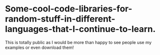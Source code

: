 Some-cool-code-libraries-for-random-stuff-in-different-languages-that-I-continue-to-learn.
==========================================================================================

This is totally public as I would be more than happy to see people use my examples or even download them!
